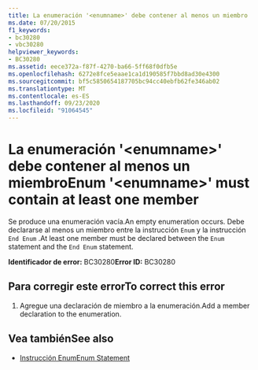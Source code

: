 ```yaml
---
title: La enumeración '<enumname>' debe contener al menos un miembro
ms.date: 07/20/2015
f1_keywords:
- bc30280
- vbc30280
helpviewer_keywords:
- BC30280
ms.assetid: eece372a-f87f-4270-ba66-5ff68f0dfb5e
ms.openlocfilehash: 6272e8fce5eaae1ca1d190585f7bbd8ad30e4300
ms.sourcegitcommit: bf5c5850654187705bc94cc40ebfb62fe346ab02
ms.translationtype: MT
ms.contentlocale: es-ES
ms.lasthandoff: 09/23/2020
ms.locfileid: "91064545"
---
```

# <a name="enum-enumname-must-contain-at-least-one-member"></a><span data-ttu-id="61dce-102">La enumeración '\<enumname>' debe contener al menos un miembro</span><span class="sxs-lookup"><span data-stu-id="61dce-102">Enum '\<enumname>' must contain at least one member</span></span>

<span data-ttu-id="61dce-103">Se produce una enumeración vacía.</span><span class="sxs-lookup"><span data-stu-id="61dce-103">An empty enumeration occurs.</span></span> <span data-ttu-id="61dce-104">Debe declararse al menos un miembro entre la instrucción `Enum` y la instrucción `End Enum` .</span><span class="sxs-lookup"><span data-stu-id="61dce-104">At least one member must be declared between the `Enum` statement and the `End Enum` statement.</span></span>  
  
 <span data-ttu-id="61dce-105">**Identificador de error:** BC30280</span><span class="sxs-lookup"><span data-stu-id="61dce-105">**Error ID:** BC30280</span></span>  
  
## <a name="to-correct-this-error"></a><span data-ttu-id="61dce-106">Para corregir este error</span><span class="sxs-lookup"><span data-stu-id="61dce-106">To correct this error</span></span>  
  
1. <span data-ttu-id="61dce-107">Agregue una declaración de miembro a la enumeración.</span><span class="sxs-lookup"><span data-stu-id="61dce-107">Add a member declaration to the enumeration.</span></span>  
  
## <a name="see-also"></a><span data-ttu-id="61dce-108">Vea también</span><span class="sxs-lookup"><span data-stu-id="61dce-108">See also</span></span>

- [<span data-ttu-id="61dce-109">Instrucción Enum</span><span class="sxs-lookup"><span data-stu-id="61dce-109">Enum Statement</span></span>](../language-reference/statements/enum-statement.md)
